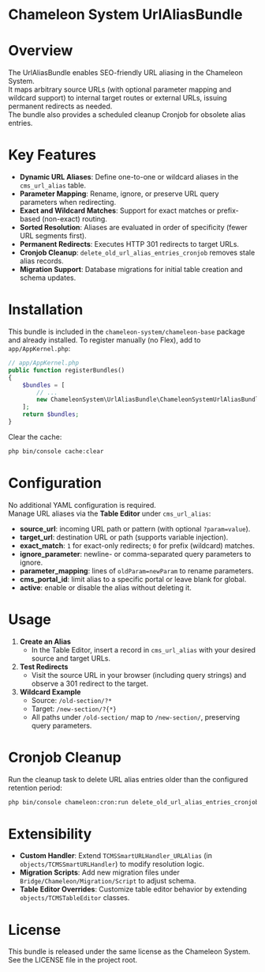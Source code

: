Chameleon System UrlAliasBundle
===============================
# Overview
The UrlAliasBundle enables SEO-friendly URL aliasing in the Chameleon System.  
It maps arbitrary source URLs (with optional parameter mapping and wildcard support) to internal target routes or external URLs, issuing permanent redirects as needed.  
The bundle also provides a scheduled cleanup Cronjob for obsolete alias entries.

# Key Features
- **Dynamic URL Aliases**: Define one-to-one or wildcard aliases in the `cms_url_alias` table.
- **Parameter Mapping**: Rename, ignore, or preserve URL query parameters when redirecting.
- **Exact and Wildcard Matches**: Support for exact matches or prefix-based (non-exact) routing.
- **Sorted Resolution**: Aliases are evaluated in order of specificity (fewer URL segments first).
- **Permanent Redirects**: Executes HTTP 301 redirects to target URLs.
- **Cronjob Cleanup**: `delete_old_url_alias_entries_cronjob` removes stale alias records.
- **Migration Support**: Database migrations for initial table creation and schema updates.

# Installation
This bundle is included in the `chameleon-system/chameleon-base` package and already installed.
To register manually (no Flex), add to `app/AppKernel.php`:
```php
// app/AppKernel.php
public function registerBundles()
{
    $bundles = [
        // ...
        new ChameleonSystem\UrlAliasBundle\ChameleonSystemUrlAliasBundle(),
    ];
    return $bundles;
}
```
Clear the cache:
```bash
php bin/console cache:clear
```

# Configuration
No additional YAML configuration is required.  
Manage URL aliases via the **Table Editor** under `cms_url_alias`:
- **source_url**: incoming URL path or pattern (with optional `?param=value`).
- **target_url**: destination URL or path (supports variable injection).
- **exact_match**: `1` for exact-only redirects; `0` for prefix (wildcard) matches.
- **ignore_parameter**: newline- or comma-separated query parameters to ignore.
- **parameter_mapping**: lines of `oldParam=newParam` to rename parameters.
- **cms_portal_id**: limit alias to a specific portal or leave blank for global.
- **active**: enable or disable the alias without deleting it.

# Usage
1. **Create an Alias**  
   - In the Table Editor, insert a record in `cms_url_alias` with your desired source and target URLs.
2. **Test Redirects**  
   - Visit the source URL in your browser (including query strings) and observe a 301 redirect to the target.
3. **Wildcard Example**  
   - Source: `/old-section/?*`
   - Target: `/new-section/?{*}`  
   - All paths under `/old-section/` map to `/new-section/`, preserving query parameters.

# Cronjob Cleanup
Run the cleanup task to delete URL alias entries older than the configured retention period:
```bash
php bin/console chameleon:cron:run delete_old_url_alias_entries_cronjob
```

# Extensibility
- **Custom Handler**: Extend `TCMSSmartURLHandler_URLAlias` (in `objects/TCMSSmartURLHandler`) to modify resolution logic.
- **Migration Scripts**: Add new migration files under `Bridge/Chameleon/Migration/Script` to adjust schema.
- **Table Editor Overrides**: Customize table editor behavior by extending `objects/TCMSTableEditor` classes.

# License
This bundle is released under the same license as the Chameleon System. See the LICENSE file in the project root.
